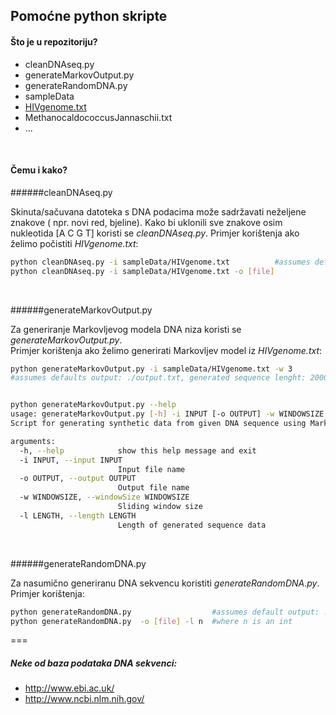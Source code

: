 Pomoćne python skripte
---


#### Što je u repozitoriju?
+ cleanDNAseq.py
+ generateMarkovOutput.py
+ generateRandomDNA.py
+ sampleData
 + [HIVgenome.txt](http://www.ncbi.nlm.nih.gov/nuccore/9629357?report=fasta)
 + MethanocaldococcusJannaschii.txt 
 + ...

<br>

#### Čemu i kako?


######cleanDNAseq.py

Skinuta/sačuvana datoteka s DNA podacima može sadržavati neželjene znakove ( npr. novi red, bjeline). Kako bi uklonili sve znakove osim nukleotida [A C G T] koristi se *cleanDNAseq.py*. 
Primjer korištenja ako želimo počistiti *HIVgenome.txt*:
```bash
python cleanDNAseq.py -i sampleData/HIVgenome.txt          #assumes default output: ./cleanDNA.txt
python cleanDNAseq.py -i sampleData/HIVgenome.txt -o [file]
```
<br>

######generateMarkovOutput.py

Za generiranje Markovljevog modela DNA niza koristi se  *generateMarkovOutput.py*. <br>
Primjer korištenja ako želimo generirati Markovljev model iz *HIVgenome.txt*:
```bash
python generateMarkovOutput.py -i sampleData/HIVgenome.txt -w 3  
#assumes defaults output: ./output.txt, generated sequence lenght: 2000


python generateMarkovOutput.py --help
usage: generateMarkovOutput.py [-h] -i INPUT [-o OUTPUT] -w WINDOWSIZE  [-l LENGTH]
Script for generating synthetic data from given DNA sequence using MarkovModel

arguments:
  -h, --help            show this help message and exit
  -i INPUT, --input INPUT
                        Input file name
  -o OUTPUT, --output OUTPUT
                        Output file name
  -w WINDOWSIZE, --windowSize WINDOWSIZE
                        Sliding window size
  -l LENGTH, --length LENGTH
                        Length of generated sequence data
```
<br>

######generateRandomDNA.py

Za nasumično generiranu DNA sekvencu koristiti *generateRandomDNA.py*.
Primjer korištenja:
```bash
python generateRandomDNA.py                  #assumes default output: ./randomSequence.txt, sequence length: 2000
python generateRandomDNA.py  -o [file] -l n  #where n is an int
```

===

##### Neke od baza podataka DNA sekvenci:
+ http://www.ebi.ac.uk/
+ http://www.ncbi.nlm.nih.gov/


